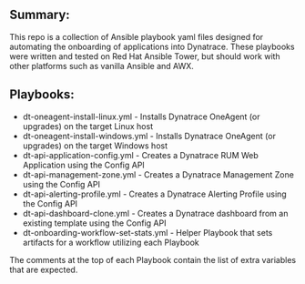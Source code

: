 ## Summary:
This repo is a collection of Ansible playbook yaml files designed for automating the onboarding of applications into Dynatrace.  These playbooks were written and tested on Red Hat Ansible Tower, but should work with other platforms such as vanilla Ansible and AWX.

## Playbooks:
* dt-oneagent-install-linux.yml - Installs Dynatrace OneAgent (or upgrades) on the target Linux host
* dt-oneagent-install-windows.yml - Installs Dynatrace OneAgent (or upgrades) on the target Windows host
* dt-api-application-config.yml - Creates a Dynatrace RUM Web Application using the Config API
* dt-api-management-zone.yml - Creates a Dynatrace Management Zone using the Config API
* dt-api-alerting-profile.yml - Creates a Dynatrace Alerting Profile using the Config API
* dt-api-dashboard-clone.yml - Creates a Dynatrace dashboard from an existing template using the Config API
* dt-onboarding-workflow-set-stats.yml - Helper Playbook that sets artifacts for a workflow utilizing each Playbook

The comments at the top of each Playbook contain the list of extra variables that are expected.
